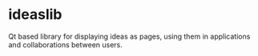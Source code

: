 # ideaslib
Qt based library for displaying ideas as pages, using them in applications and collaborations between users.

